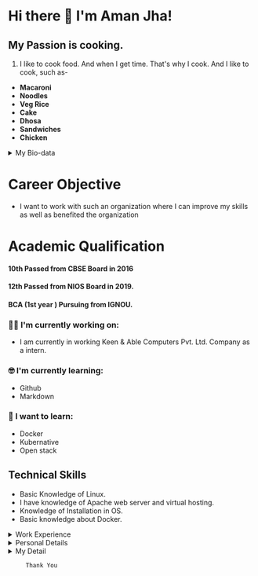 # Hi there 👋 I'm Aman Jha!

## My Passion is cooking.
1. I like to cook food. And when I get time. That's why I cook. And I like to cook, such as-
- **Macaroni**
- **Noodles**
- **Veg Rice** 
- **Cake** 
- **Dhosa** 
- **Sandwiches** 
- **Chicken**

<details>
  <summary> My Bio-data </summary>
  <ul>
    <br>
    <li> Name : Aman Kumar Jha </li>
    <li> Contect No : 8010062008 </li>
    <li> Email Id : amankumar.x.jha@fosteringlinux.com
  </ul>
</details>

# Career Objective
- I want to work with such an organization where I can improve my skills as well as benefited the organization


# Academic Qualification 

####  10th Passed from CBSE Board in 2016
####  12th Passed from NIOS Board in 2019.
####  BCA (1st year ) Pursuing from IGNOU.

### :technologist: I'm currently working on:

- I am currently in working Keen & Able Computers Pvt. Ltd. Company as a intern.

### :nerd_face: I'm currently learning:

- Github
- Markdown

### :thinking: I want to learn:

- Docker
- Kubernative
- Open stack 

## Technical Skills
- Basic Knowledge of Linux.
- I have knowledge of Apache web server and virtual hosting.
- Knowledge of Installation in OS.
- Basic knowledge about Docker.

<details>
  <summary> Work Experience </summary>
  <ul>
    <br>
    <li> Fresher </li>
  </ul>
</details>

<details>
  <summary> Personal Details </summary>
  <ul>
    <br>
    <li> Father’s Name     :    Mr. Narendra Jha </li>
    <li> Date of Birth     :    18/01/2000 </li>
    <li> Nationality       :    Indian </li>
    <li> Religion          :    Hindu </li>
    <li> Gender            :    Male </li>
    <li> Marital Status    :    Unmarried </li>
    <li> Language Known    :    Hindi & English </li>
  </ul>
</details>

<details>
  <summary> My Detail</summary>
  <ul>
    <br>
    <li> Name : Aman Kumar Jha </li>
    <li> Contect No : 8010062008 </li>
    <li> Email Id : amankumar.x.jha@fosteringlinux.com
  </ul>
</details>

```
     Thank You
```
